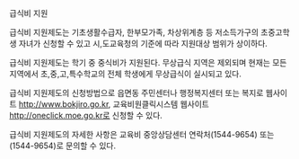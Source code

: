 급식비 지원


급식비 지원제도는 기초생활수급자, 한부모가족, 차상위계층 등 저소득가구의 초중고학생 자녀가 신청할 수 있고 시,도교육청의 기준에 따라 지원대상 범위가 상이하다.


급식비 지원제도는 학기 중 중식비가 지원된다. 무상급식 지역은 제외되며 현재는 모든 지역에서 초,중,고,특수학교의 전체 학생에게 무상급식이 실시되고 있다.


급식비 지원제도의 신청방법으로 읍면동 주민센터나 행정복지센터 또는 복지로 웹사이트 http://www.bokjiro.go.kr, 교육비원클릭시스템 웹사이트 http://oneclick.moe.go.kr로 신청할 수 있다.


급식비 지원제도의 자세한 사항은 교육비 중앙상담센터 연락처(1544-9654) 또는 (1544-9654)로 문의할 수 있다.